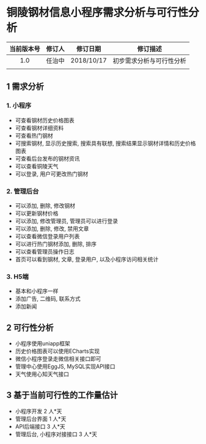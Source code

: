# 铜陵钢材信息小程序需求分析与可行性分析
|当前版本号|	修订人 |	修订日期|	修订描述|
| :------: | :------: | :------: | :------: |
|1.0|	任治中 |	2018/10/17 |	初步需求分析与可行性分析|
||||

## 1 需求分析
### 1. 小程序

 - 可查看钢材历史价格图表
 - 可查看钢材详细资料
 - 可查看热门钢材
 - 可搜索钢材, 显示历史搜索, 搜索具有联想, 搜索结果显示钢材详情和历史价格图表
 - 可查看后台发布的钢材资讯
 - 可以查看铜陵天气
 - 可以登录, 用户可更改热门钢材

### 2. 管理后台

 - 可以添加, 删除, 修改钢材
 - 可以更新钢材价格
 - 可以添加, 修改管理员, 管理员可以进行登录
 - 可以添加, 删除, 修改, 禁用文章
 - 可以查看微信登录用户列表
 - 可以进行热门钢材添加, 删除, 排序
 - 可以查看管理员操作日志
 - 首页可以看到钢材, 文章, 登录用户, 以及小程序访问相关统计

### 3. H5端

 - 基本和小程序一样
 - 添加广告, 二维码, 联系方式
 - 添加新闻

## 2 可行性分析

 - 小程序使用uniapp框架
 - 历史价格图表可以使用ECharts实现
 - 微信小程序登录走微信相关接口即可
 - 管理中心使用EggJS, MySQL实现API接口
 - 天气使用心知天气接口

## 3 基于当前可行性的工作量估计

 - 小程序开发 2 人*天
 - 管理后台界面 1 人*天
 - API后端接口 3 人*天
 - 管理后台, 小程序对接接口 3 人*天